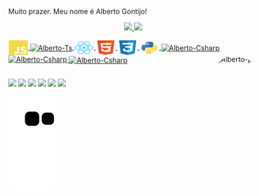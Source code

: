 
<!--
**Alberto007Gontijo/Alberto007Gontijo** is a ✨ _special_ ✨ repository because its `README.md` (this file) appears on your GitHub profile.

Here are some ideas to get you started:

- 🔭 I’m currently working on ...
- 🌱 I’m currently learning ...
- 👯 I’m looking to collaborate on ...
- 🤔 I’m looking for help with ...
- 💬 Ask me about ...
- 📫 How to reach me: ...
- 😄 Pronouns: ...
- ⚡ Fun fact: ...
-->
Muito prazer. Meu nome é Alberto Gontijo!


<div align="center">
  <a href="https://github.com/Alberto007Gontijo">
  <img height="180em" src="https://github-readme-stats.vercel.app/api?username=Alberto007Gontijo&show_icons=true&theme=radical&include_all_commits=true&count_private=true"/>
  <img height="180em" src="https://github-readme-stats.vercel.app/api/top-langs/?username=Alberto007Gontijo&layout=compact&langs_count=7&theme=radical"/>
</div>
<div style="display: inline_block"><br>
  <img align="center" alt="Alberto-Js" height="30" width="40" src="https://raw.githubusercontent.com/devicons/devicon/master/icons/javascript/javascript-plain.svg">
  <img align="center" alt="Alberto-Ts" height="30" width="40" src="https://cdn.jsdelivr.net/gh/devicons/devicon/icons/arduino/arduino-original-wordmark.svg">
  <img align="center" alt="Alberto-React" height="30" width="40" src="https://raw.githubusercontent.com/devicons/devicon/master/icons/react/react-original.svg">
  <img align="center" alt="Alberto-HTML" height="30" width="40" src="https://raw.githubusercontent.com/devicons/devicon/master/icons/html5/html5-original.svg">
  <img align="center" alt="Alberto-CSS" height="30" width="40" src="https://raw.githubusercontent.com/devicons/devicon/master/icons/css3/css3-original.svg">
  <img align="center" alt="Alberto-Python" height="30" width="40" src="https://raw.githubusercontent.com/devicons/devicon/master/icons/python/python-original.svg">
  <img align="center" alt="Alberto-Csharp" height="30" width="40"  src="https://cdn.jsdelivr.net/gh/devicons/devicon/icons/php/php-original.svg" />
  <img lign="center" alt="Alberto-Csharp" height="30" width="40" src="https://cdn.jsdelivr.net/gh/devicons/devicon/icons/java/java-original.svg" />
  <img align="center" alt="Alberto-Csharp" height="30" width="40" src="https://cdn.jsdelivr.net/gh/devicons/devicon/icons/r/r-original.svg">
  <img align="right" alt="Alberto-pic" height="150" style="border-radius:50px;" src="https://media.giphy.com/media/g79am6uuZJKSc/giphy.gif">
   
  </div>
  
  ##
  
  <div> 
   <a href="https://www.instagram.com/albertoeroseli01" target="_blank"><img src="https://img.shields.io/badge/-Instagram-%23E4405F?style=for-the-badge&logo=instagram&logoColor=white" target="_blank"></a>
 	<a href="https://www.facebook.com/alberto.adm01" target="_blank"><img src="https://img.shields.io/badge/Facebook-1877F2?style=for-the-badge&logo=facebook&logoColor=white" target="_blank"></a>
   <a href = "mailto:contatorafaballerini@gmail.com"><img src="https://img.shields.io/badge/-Gmail-%23333?style=for-the-badge&logo=gmail&logoColor=white" target="_blank"></a>
  <a href="https://www.linkedin.com/in/alberto-gontijo-b19182117" target="_blank"><img src="https://img.shields.io/badge/-LinkedIn-%230077B5?style=for-the-badge&logo=linkedin&logoColor=white" target="_blank"></a>
    <a href="https://contate.me/Agrontijo" target="_blank"><img src="https://img.shields.io/badge/WhatsApp-25D366?style=for-the-badge&logo=whatsapp&logoColor=white" target="_blank"></a>
    <a href="https://agroanalises.000webhostapp.com/index.html" target="_blank"><img src="https://img.shields.io/website-up-down-green-red/http/monip.org.svg" target="_blank"></a>
    
    
 
  ![Snake animation](https://github.com/rafaballerini/rafaballerini/blob/output/github-contribution-grid-snake.svg)
 
</div>
